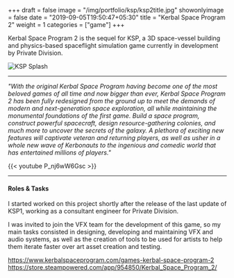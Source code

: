 +++
draft = false
image = "/img/portfolio/ksp/ksp2title.jpg"
showonlyimage = false
date = "2019-09-05T19:50:47+05:30"
title = "Kerbal Space Program 2"
weight = 1
categories = ["game"]
+++

Kerbal Space Program 2 is the sequel for KSP, a 3D space-vessel building and physics-based spaceflight simulation game currently in development by Private Division.

<!--more-->

![KSP Splash][1]

***

*"With the original Kerbal Space Program having become one of the most beloved games of all time and now bigger than ever, Kerbal Space Program 2 has been fully redesigned from the ground up to meet the demands of modern and next-generation space exploration, all while maintaining the monumental foundations of the first game. Build a space program, construct powerful spacecraft, design resource-gathering colonies, and much more to uncover the secrets of the galaxy. A plethora of exciting new features will captivate veteran and returning players, as well as usher in a whole new wave of Kerbonauts to the ingenious and comedic world that has entertained millions of players."*

{{< youtube P_nj6wW6Gsc >}}

---
#### Roles & Tasks

I started worked on this project shortly after the release of the last update of KSP1, working as a consultant engineer for Private Division. 

I was invited to join the VFX team for the development of this game, so my main tasks consisted in designing, developing and maintaining VFX and audio systems, as well as the creation of tools to be used for artists to help them iterate faster over art asset creation and testing.

https://www.kerbalspaceprogram.com/games-kerbal-space-program-2
https://store.steampowered.com/app/954850/Kerbal_Space_Program_2/

[1]: /img/portfolio/ksp/ksp2header.jpg#center-resize "Splash image"

